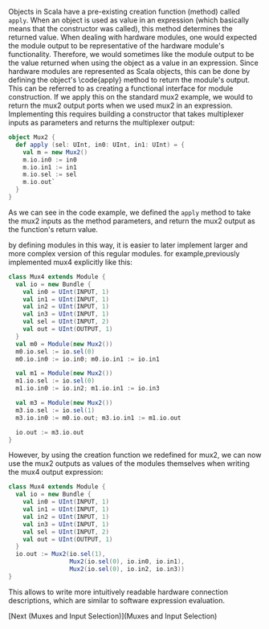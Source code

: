 Objects in Scala have a pre-existing creation function (method) called `apply`. 
When an object is used as value in an expression (which basically means that the constructor was called), this method determines the returned value.
When dealing with hardware modules, one would expected the module output to be representative of the hardware module's functionality.
Therefore, we would sometimes like the module output to be the value returned when using the object as a value in an expression.
Since hardware modules are represented as Scala objects, this can be done by defining the object's \code{apply} method to return the module's output.
This can be referred to as creating a functional interface for module construction.
If we apply this on the standard mux2 example, we would to return the mux2 output ports when we used mux2 in an expression.
Implementing this requires building a constructor that takes multiplexer inputs as parameters and returns the multiplexer output:

```scala
object Mux2 {
  def apply (sel: UInt, in0: UInt, in1: UInt) = {
    val m = new Mux2()
    m.io.in0 := in0
    m.io.in1 := in1
    m.io.sel := sel
    m.io.out`
  }
}
```

As we can see in the code example, we defined the `apply` method to take the mux2 inputs as the method parameters, and return the mux2 output as
the function's return value.

by defining modules in this way, it is easier to later implement larger and more complex version of this regular modules.
for example,previously implemented mux4 explicitly like this:

```scala
class Mux4 extends Module {
  val io = new Bundle {
    val in0 = UInt(INPUT, 1)
    val in1 = UInt(INPUT, 1)
    val in2 = UInt(INPUT, 1)
    val in3 = UInt(INPUT, 1)
    val sel = UInt(INPUT, 2)
    val out = UInt(OUTPUT, 1)
  }
  val m0 = Module(new Mux2())
  m0.io.sel := io.sel(0) 
  m0.io.in0 := io.in0; m0.io.in1 := io.in1

  val m1 = Module(new Mux2())
  m1.io.sel := io.sel(0) 
  m1.io.in0 := io.in2; m1.io.in1 := io.in3

  val m3 = Module(new Mux2())
  m3.io.sel := io.sel(1) 
  m3.io.in0 := m0.io.out; m3.io.in1 := m1.io.out

  io.out := m3.io.out
}
```

However, by using the creation function we redefined for mux2, we can now use the mux2 outputs as values of the modules themselves
when writing the mux4 output expression:

```scala
class Mux4 extends Module {
  val io = new Bundle {
    val in0 = UInt(INPUT, 1)
    val in1 = UInt(INPUT, 1)
    val in2 = UInt(INPUT, 1)
    val in3 = UInt(INPUT, 1)
    val sel = UInt(INPUT, 2)
    val out = UInt(OUTPUT, 1)
  }
  io.out := Mux2(io.sel(1),
                 Mux2(io.sel(0), io.in0, io.in1),
                 Mux2(io.sel(0), io.in2, io.in3))
}
```

This allows to write more intuitively readable hardware connection descriptions, which are similar to software expression evaluation.

[Next (Muxes and Input Selection)](Muxes and Input Selection)